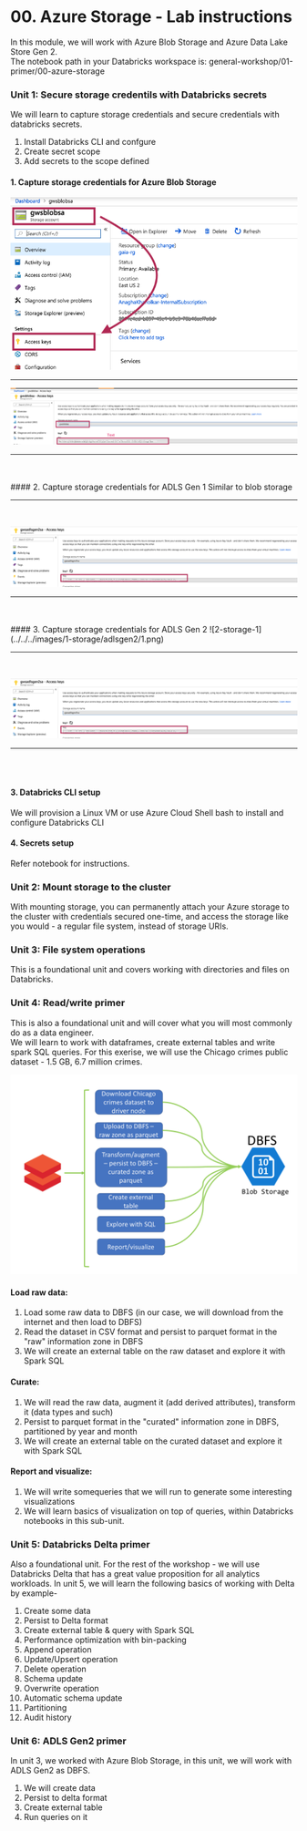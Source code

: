# 00. Azure Storage - Lab instructions
In this module, we will work with Azure Blob Storage and Azure Data Lake Store Gen 2.<br>
The notebook path in your Databricks workspace is: general-workshop/01-primer/00-azure-storage<br>

### Unit 1: Secure storage credentils with Databricks secrets
We will learn to capture storage credentials and secure credentials with databricks secrets.
1.  Install Databricks CLI and confgure
2.  Create secret scope
3.  Add secrets to the scope defined

#### 1.  Capture storage credentials for Azure Blob Storage
![1-storage-1](../../../images/1-storage/blob/1.png)
<br>
<hr>

![1-storage-2](../../../images/1-storage/blob/2.png)
<br>
<hr>
<br>
<br>
#### 2.  Capture storage credentials for ADLS Gen 1
Similar to blob storage
<br>
<hr>
<br>

![2-storage-2](../../../images/1-storage/adlsgen2/2.png)
<br>
<hr>
<br><br>
#### 3.  Capture storage credentials for ADLS Gen 2
![2-storage-1](../../../images/1-storage/adlsgen2/1.png)
<br>
<hr>
<br>

![2-storage-2](../../../images/1-storage/adlsgen2/2.png)
<br>
<hr>
<br><br>

#### 3.  Databricks CLI setup
We will provision a Linux VM or use Azure Cloud Shell bash to install and configure Databricks CLI

#### 4.  Secrets setup
Refer notebook for instructions.

### Unit 2: Mount storage to the cluster
With mounting storage, you can permanently attach your Azure storage to the cluster with credentials secured one-time, and access the storage like you would - a regular file system, instead of storage URIs.

### Unit 3: File system operations
This is a foundational unit and covers working with directories and files on Databricks.

### Unit 4: Read/write primer
This is also a foundational unit and will cover what you will most commonly do as a data engineer.  <br>
We will learn to  work with dataframes, create external tables and write spark SQL queries.  For this exerise, we will use the Chicago crimes public dataset - 1.5 GB, 6.7 million crimes.<br>

![1-storage-blob-preview](../../../images/1-storage/blob/preview.png)

#### Load raw data:<br>
1.  Load some raw data to DBFS (in our case, we will download from the internet and then load to DBFS)
2.  Read the dataset in CSV format and persist to parquet format in the "raw" information zone in DBFS
3.  We will create an external table on the raw dataset and explore it with Spark SQL

#### Curate:<br>
1.  We will read the raw data, augment it (add derived attributes), transform it (data types and such)
2.  Persist to parquet format in the "curated" information zone in DBFS, partitioned by year and month 
3.  We will create an external table on the curated dataset and explore it with Spark SQL

#### Report and visualize:<br>
1.  We will write somequeries that we will run to generate some interesting visualizations
2.  We will learn basics of visualization on top of queries, within Databricks notebooks in this sub-unit.

### Unit 5: Databricks Delta primer
Also a foundational unit. For the rest of the workshop - we will use Databricks Delta that has a great value proposition for all analytics workloads.  In unit 5, we will learn the following basics of working with Delta by example-

1.  Create some data
2.  Persist to Delta format
3.  Create external table & query with Spark SQL
4.  Performance optimization with bin-packing
5.  Append operation
6.  Update/Upsert operation
7.  Delete operation
8.  Schema update
9.  Overwrite operation
10. Automatic schema update
11. Partitioning
12. Audit history


### Unit 6: ADLS Gen2 primer
In unit 3, we worked with Azure Blob Storage, in this unit, we will work with ADLS Gen2 as DBFS.
1.  We will create data
2.  Persist to delta format
3.  Create external table
4.  Run queries on it
<br>
